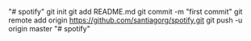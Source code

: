 "# spotify"  git init git add README.md git commit -m "first commit" git remote add origin https://github.com/santiagorg/spotify.git git push -u origin master
"# spotify" 
